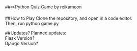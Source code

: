 ##:pencil2:Python Quiz Game
by reikamoon

##How to Play
Clone the repository, and open in a code editor.\
Then, run python game.py

##Updates?
Planned updates:\
Flask Version?\
Django Version?
